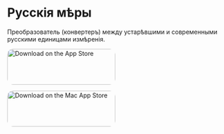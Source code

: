 # Русскія мѣры
Преобразователь (конвертеръ) между устарѣвшими и современными русскими единицами измѣренія.

<a href="https://apps.apple.com/ru/app/%D1%80%D1%83%D1%81%D1%81%D0%BA%D0%B8%D0%B5-%D0%BC%D0%B5%D1%80%D1%8B/id1638481772?itsct=apps_box_badge&amp;itscg=30200" style="display: inline-block; overflow: hidden; border-radius: 13px; width: 250px; height: 83px;"><img src="https://tools.applemediaservices.com/api/badges/download-on-the-app-store/white/ru-ru?size=250x83&amp;releaseDate=1662940800" alt="Download on the App Store" style="border-radius: 13px; width: 250px; height: 83px;"></a>

<a href="https://apps.apple.com/ru/app/%D1%80%D1%83%D1%81%D1%81%D0%BA%D0%B8%D0%B5-%D0%BC%D0%B5%D1%80%D1%8B/id1638481772?itsct=apps_box_badge&amp;itscg=30200" style="display: inline-block; overflow: hidden; border-radius: 13px; width: 250px; height: 83px;"><img src="https://tools.applemediaservices.com/api/badges/download-on-the-mac-app-store/white/ru-ru?size=250x83&amp;releaseDate=1662940800" alt="Download on the Mac App Store" style="border-radius: 13px; width: 250px; height: 83px;"></a>
